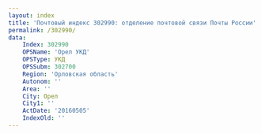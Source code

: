```yaml
---
layout: index
title: 'Почтовый индекс 302990: отделение почтовой связи Почты России'
permalink: /302990/
data:
    Index: 302990
    OPSName: 'Орел УКД'
    OPSType: УКД
    OPSSubm: 302700
    Region: 'Орловская область'
    Autonom: ''
    Area: ''
    City: Орел
    City1: ''
    ActDate: '20160505'
    IndexOld: ''
---
```

